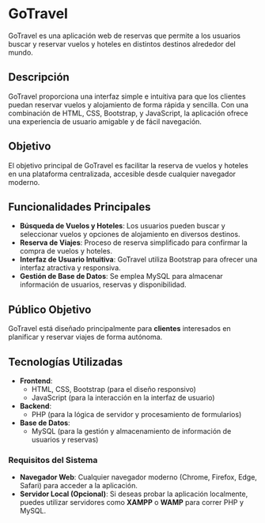 
# GoTravel

GoTravel es una aplicación web de reservas que permite a los usuarios buscar y reservar vuelos y hoteles en distintos destinos alrededor del mundo.

## Descripción

GoTravel proporciona una interfaz simple e intuitiva para que los clientes puedan reservar vuelos y alojamiento de forma rápida y sencilla. Con una combinación de HTML, CSS, Bootstrap, y JavaScript, la aplicación ofrece una experiencia de usuario amigable y de fácil navegación.

## Objetivo

El objetivo principal de GoTravel es facilitar la reserva de vuelos y hoteles en una plataforma centralizada, accesible desde cualquier navegador moderno.

## Funcionalidades Principales

- **Búsqueda de Vuelos y Hoteles**: Los usuarios pueden buscar y seleccionar vuelos y opciones de alojamiento en diversos destinos.
- **Reserva de Viajes**: Proceso de reserva simplificado para confirmar la compra de vuelos y hoteles.
- **Interfaz de Usuario Intuitiva**: GoTravel utiliza Bootstrap para ofrecer una interfaz atractiva y responsiva.
- **Gestión de Base de Datos**: Se emplea MySQL para almacenar información de usuarios, reservas y disponibilidad.

## Público Objetivo

GoTravel está diseñado principalmente para **clientes** interesados en planificar y reservar viajes de forma autónoma.

## Tecnologías Utilizadas

- **Frontend**:
  - HTML, CSS, Bootstrap (para el diseño responsivo)
  - JavaScript (para la interacción en la interfaz de usuario)
- **Backend**:
  - PHP (para la lógica de servidor y procesamiento de formularios)
- **Base de Datos**:
  - MySQL (para la gestión y almacenamiento de información de usuarios y reservas)


### Requisitos del Sistema

- **Navegador Web**: Cualquier navegador moderno (Chrome, Firefox, Edge, Safari) para acceder a la aplicación.
- **Servidor Local (Opcional)**: Si deseas probar la aplicación localmente, puedes utilizar servidores como **XAMPP** o **WAMP** para correr PHP y MySQL.

